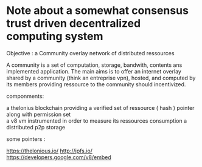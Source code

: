 # Note about a somewhat consensus trust driven decentralized computing system

Objective : 
a Community overlay network of distributed ressources

A community is a set of computation, storage, bandwith, contents ans implemented application.
The main aims is to offer an internet overlay shared by a community (think an entreprise vpn), hosted, and computed by its members
providing ressource to the community should incentivized.

componments:

a thelonius blockchain providing a verified set of ressource ( hash ) pointer along with permission set  
a v8 vm instrumented in order to measure its ressources consumption
a distributed p2p storage 


some pointers :

https://thelonious.io/
http://ipfs.io/
https://developers.google.com/v8/embed

